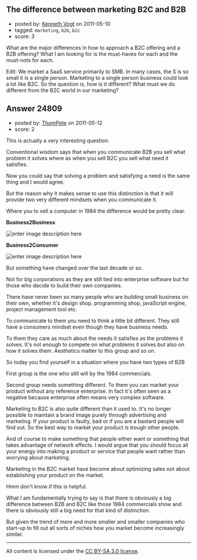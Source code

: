 ## The difference between marketing B2C and B2B

- posted by: [Kenneth Vogt](https://stackexchange.com/users/-1/6736-kenneth-vogt) on 2011-05-10
- tagged: `marketing`, `b2b`, `b2c`
- score: 3

What are the major differences in how to approach a B2C offering and a B2B offering? What I am looking for is the must-haves for each and the must-nots for each.

Edit: We  market a SaaS service primarily to SMB. In many cases, the S is so small it is a single person. Marketing to a single person business could look a lot like B2C. So the question is, how is it different? What must we do different from the B2C world in our marketing?


## Answer 24809

- posted by: [ThomPete](https://stackexchange.com/users/-1/1186-thompete) on 2011-05-12
- score: 2

<p>This is actually a very interesting question.</p>

<p>Conventional wisdom says that when you communicate B2B you sell what problem it solves where as when you sell B2C you sell what need it satisfies.</p>

<p>Now you could say that solving a problem and satisfying a need is the same thing and I would agree. </p>

<p>But the reason why it makes sense to use this distinction is that it will provide two very different mindsets when you communicate it.</p>

<p>Where you to sell a computer in 1984 the difference would be pretty clear.</p>

<p><strong>Business2Business</strong> </p>

<p><img src="http://i.stack.imgur.com/XaQK4.jpg" alt="enter image description here"></p>

<p><strong>Business2Consumer</strong></p>

<p><img src="http://i.stack.imgur.com/eLa4j.png" alt="enter image description here"></p>

<p>But something have changed over the last decade or so.</p>

<p>Not for big corporations as they are still tied into enterprise software but for those who decide to build their own companies.</p>

<p>There have never been so many people who are building small business on their own, whether it's design shop, programming shop, javaScript engine, project management tool etc.</p>

<p>To communicate to them you need to think a little bit different. They still have a consumers mindset even though they have business needs.</p>

<p>To them they care as much about the needs it satisfies as the problems it solves. It's not enough to compete on what problems it solves but also on how it solves them. Aesthetics matter to this group and so on.</p>

<p>So today you find yourself in a situation where you have two types of B2B</p>

<p>First group is the one who still will by the 1984 commercials.</p>

<p>Second group needs something different. To them you can market your product without any reference enterprise. In fact it's often seen as a negative because enterprise often means very complex software.</p>

<p>Marketing to B2C is also quite different than it used to. It's no longer possible to maintain a brand image purely through advertising and marketing. If your product is faulty, bad or if you are a bastard people will find out. So the best way to market your product is trough other people. </p>

<p>And of course to make something that people either want or something that takes advantage of network effects. I would argue that you should focus all your energy into making a product or service that people want rather than worrying about marketing.</p>

<p>Marketing in the B2C market have become about optimizing sales not about establishing your product on the market.</p>

<p>Hmm don't know if this is helpful. </p>

<p>What I am fundamentally trying to say is that there is obviously a big difference between B2B and B2C like those 1984 commercials show and there is obviously still a big need for that kind of distinction.</p>

<p>But given the trend of more and more smaller and smaller companies who start-up to fill out all sorts of niches how you market become increasingly similar.</p>




---

All content is licensed under the [CC BY-SA 3.0 license](https://creativecommons.org/licenses/by-sa/3.0/).

